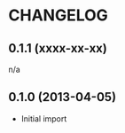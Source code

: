 CHANGELOG
=========

0.1.1 (xxxx-xx-xx)
------------------

n/a


0.1.0 (2013-04-05)
------------------

* Initial import
